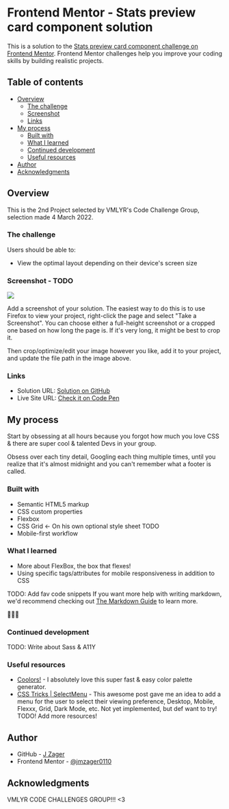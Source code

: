 # Frontend Mentor - Stats preview card component solution

This is a solution to the [Stats preview card component challenge on Frontend Mentor](https://www.frontendmentor.io/challenges/stats-preview-card-component-8JqbgoU62). Frontend Mentor challenges help you improve your coding skills by building realistic projects. 

## Table of contents

- [Overview](#overview)
  - [The challenge](#the-challenge)
  - [Screenshot](#screenshot)
  - [Links](#links)
- [My process](#my-process)
  - [Built with](#built-with)
  - [What I learned](#what-i-learned)
  - [Continued development](#continued-development)
  - [Useful resources](#useful-resources)
- [Author](#author)
- [Acknowledgments](#acknowledgments)

## Overview
This is the 2nd Project selected by VMLYR's Code Challenge Group, selection made 4 March 2022.

### The challenge

Users should be able to:

- View the optimal layout depending on their device's screen size

### Screenshot - TODO

![](./screenshot.jpg)

Add a screenshot of your solution. The easiest way to do this is to use Firefox to view your project, right-click the page and select "Take a Screenshot". You can choose either a full-height screenshot or a cropped one based on how long the page is. If it's very long, it might be best to crop it.

Then crop/optimize/edit your image however you like, add it to your project, and update the file path in the image above.

### Links

- Solution URL: [Solution on GitHub](https://github.com/jmzager0110/stats-preview-card-component-main)
- Live Site URL: [Check it on Code Pen](https://codepen.io/jmzager0110/pen/Exoapxd)

## My process

Start by obsessing at all hours because you forgot how much you love CSS & there are super cool & talented Devs in your group.

Obsess over each tiny detail, Googling each thing multiple times, until you realize that it's almost midnight and you can't remember what a footer is called.

### Built with

- Semantic HTML5 markup
- CSS custom properties
- Flexbox
- CSS Grid <- On his own optional style sheet TODO
- Mobile-first workflow


### What I learned

 - More about FlexBox, the box that flexes!
 - Using specific tags/attributes for mobile responsiveness in addition to CSS

TODO: Add fav code snippets
If you want more help with writing markdown, we'd recommend checking out [The Markdown Guide](https://www.markdownguide.org/) to learn more.

🎉🎉🎉

### Continued development

TODO: Write about Sass & A11Y

### Useful resources

- [Coolors!](https://coolors.co/) - I absolutely love this super fast & easy color palette generator.
- [CSS Tricks | SelectMenu](https://css-tricks.com/the-selectmenu-element/) - This awesome post gave me an idea to add a menu for the user to select their viewing preference, Desktop, Mobile, Flexxx, Grid, Dark Mode, etc. Not yet implemented, but def want to try!
TODO! Add more resources!

## Author

- GitHub - [J Zager](https://github.com/jmzager0110)
- Frontend Mentor - [@jmzager0110](https://www.frontendmentor.io/profile/jmzager0110)

## Acknowledgments

VMLYR CODE CHALLENGES GROUP!!! <3

